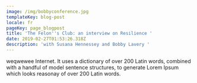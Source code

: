 ```yaml
---
image: /img/bobbyconference.jpg
templateKey: blog-post
locale: fr
pageKey: page_blogpost
title: 'The Felon''s Club: an interview on Resilience '
date: 2019-02-27T01:53:26.318Z
description: 'with Susana Hennessey and Bobby Lavery '
---
```

weqwewee Internet. It uses a dictionary of over 200 Latin words, combined with a handful of model sentence structures, to generate Lorem Ipsum which looks reasonay of over 200 Latin words.
